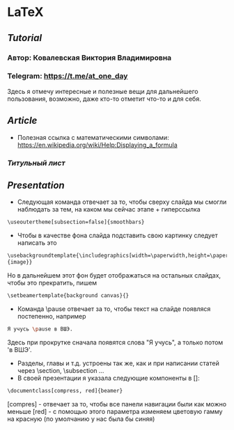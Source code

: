 # LaTeX

## _Tutorial_ 
### Автор: Ковалевская Виктория Владимировна
### Telegram: https://t.me/at_one_day

Здесь я отмечу интересные и полезные вещи для дальнейшего пользования, возможно, даже кто-то отметит что-то и для себя.

## _Article_
* Полезная ссылка с математическими символами: https://en.wikipedia.org/wiki/Help:Displaying_a_formula
### _Титульный лист_

## _Presentation_

* Следующая команда отвечает за то, чтобы сверху слайда мы смогли наблюдать за тем, на каком мы сейчас этапе + гиперссылка
```sh
\useoutertheme[subsection=false]{smoothbars}
```
* Чтобы в качестве фона слайда подставить свою картинку следует написать это
```sh
\usebackgroundtemplate{\includegraphics[width=\paperwidth,height=\paperheight]
{image}}
``` 
Но в дальнейшем этот фон будет отображаться на остальных слайдах, чтобы это прекратить, пишем
```sh
\setbeamertemplate{background canvas}{}
```
* Команда \pause отвечает за то, чтобы текст на слайде появляся постепенно, например
```sh
Я учусь \pause в ВШЭ.
```
Здесь при прокрутке сначала появятся слова "Я учусь", а только потом 'в ВШЭ'.
* Разделы, главы и т.д. устроены так же, как и при написании статей через \section, \subsection ...
* В своей презентации я указала следующие компоненты в []:
```sh
\documentclass[compress, red]{beamer}
```
[compres] - отвечает за то, чтобы все панели навигации были как можно меньше
[red] - с помощью этого параметра изменяем цветовую гамму на красную (по умолчанию у нас была бы синяя)

